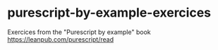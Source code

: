 purescript-by-example-exercices
===============================

Exercices from the "Purescript by example" book https://leanpub.com/purescript/read
